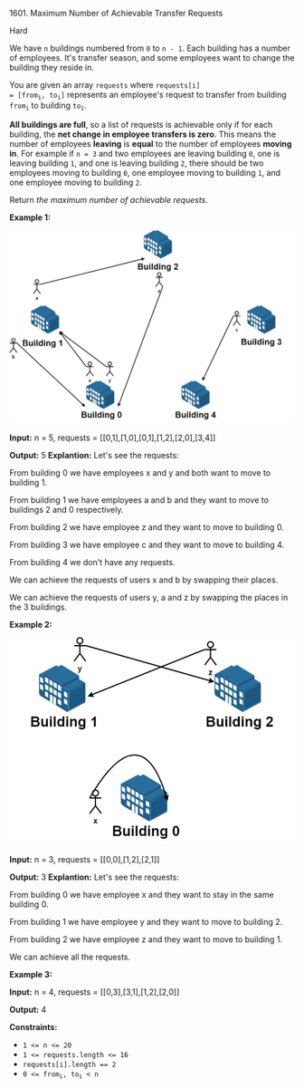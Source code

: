 1601\. Maximum Number of Achievable Transfer Requests

Hard

We have `n` buildings numbered from `0` to `n - 1`. Each building has a number of employees. It's transfer season, and some employees want to change the building they reside in.

You are given an array `requests` where <code>requests[i] = [from<sub>i</sub>, to<sub>i</sub>]</code> represents an employee's request to transfer from building <code>from<sub>i</sub></code> to building <code>to<sub>i</sub></code>.

**All buildings are full**, so a list of requests is achievable only if for each building, the **net change in employee transfers is zero**. This means the number of employees **leaving** is **equal** to the number of employees **moving in**. For example if `n = 3` and two employees are leaving building `0`, one is leaving building `1`, and one is leaving building `2`, there should be two employees moving to building `0`, one employee moving to building `1`, and one employee moving to building `2`.

Return _the maximum number of achievable requests_.

**Example 1:**

![](move1.jpg)

**Input:** n = 5, requests = [[0,1],[1,0],[0,1],[1,2],[2,0],[3,4]]

**Output:** 5 **Explantion:** Let's see the requests: 

From building 0 we have employees x and y and both want to move to building 1.

From building 1 we have employees a and b and they want to move to buildings 2 and 0 respectively. 

From building 2 we have employee z and they want to move to building 0.

From building 3 we have employee c and they want to move to building 4.

From building 4 we don't have any requests. 

We can achieve the requests of users x and b by swapping their places. 

We can achieve the requests of users y, a and z by swapping the places in the 3 buildings.

**Example 2:**

![](move2.jpg)

**Input:** n = 3, requests = [[0,0],[1,2],[2,1]]

**Output:** 3 **Explantion:** Let's see the requests:

From building 0 we have employee x and they want to stay in the same building 0. 

From building 1 we have employee y and they want to move to building 2.

From building 2 we have employee z and they want to move to building 1. 

We can achieve all the requests.

**Example 3:**

**Input:** n = 4, requests = [[0,3],[3,1],[1,2],[2,0]]

**Output:** 4

**Constraints:**

*   `1 <= n <= 20`
*   `1 <= requests.length <= 16`
*   `requests[i].length == 2`
*   <code>0 <= from<sub>i</sub>, to<sub>i</sub> < n</code>